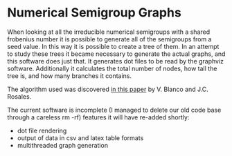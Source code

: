 Numerical Semigroup Graphs
==========================

When looking at all the irreducible numerical semigroups
with a shared frobenius number it is possible to generate
all of the semigroups from a seed value. In this way it is 
possible to create a tree of them. In an attempt to study 
these trees it became necessary to generate the actual
graphs, and this software does just that. It generates dot
files to be read by the graphviz software. Additionally it
calculates the total number of nodes, how tall the tree is,
and how many branches it contains. 

The algorithm used was discovered [in this paper](https://arxiv.org/abs/1105.2147)
by V. Blanco and J.C. Rosales.

The current software is incomplete (I managed to delete our
old code base through a careless rm -rf) features it will 
have re-added shortly:
* dot file rendering
* output of data in csv and latex table formats
* multithreaded graph generation

